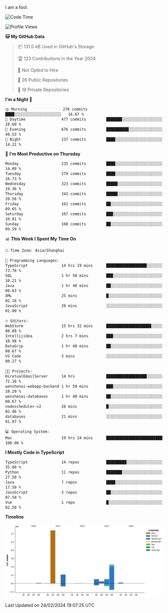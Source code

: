 I am a fool.

<!--START_SECTION:waka-->
![Code Time](http://img.shields.io/badge/Code%20Time-1%2C215%20hrs%203%20mins-blue)

![Profile Views](http://img.shields.io/badge/Profile%20Views-0-blue)

**🐱 My GitHub Data** 

> 📦 131.0 kB Used in GitHub's Storage 
 > 
> 🏆 123 Contributions in the Year 2024
 > 
> 🚫 Not Opted to Hire
 > 
> 📜 26 Public Repositories 
 > 
> 🔑 19 Private Repositories 
 > 
**I'm a Night 🦉** 

```text
🌞 Morning                278 commits         ████░░░░░░░░░░░░░░░░░░░░░   16.67 % 
🌆 Daytime                477 commits         ███████░░░░░░░░░░░░░░░░░░   28.60 % 
🌃 Evening                676 commits         ██████████░░░░░░░░░░░░░░░   40.53 % 
🌙 Night                  237 commits         ████░░░░░░░░░░░░░░░░░░░░░   14.21 % 
```
📅 **I'm Most Productive on Thursday** 

```text
Monday                   235 commits         ████░░░░░░░░░░░░░░░░░░░░░   14.09 % 
Tuesday                  279 commits         ████░░░░░░░░░░░░░░░░░░░░░   16.73 % 
Wednesday                323 commits         █████░░░░░░░░░░░░░░░░░░░░   19.36 % 
Thursday                 343 commits         █████░░░░░░░░░░░░░░░░░░░░   20.56 % 
Friday                   161 commits         ██░░░░░░░░░░░░░░░░░░░░░░░   09.65 % 
Saturday                 167 commits         ███░░░░░░░░░░░░░░░░░░░░░░   10.01 % 
Sunday                   160 commits         ██░░░░░░░░░░░░░░░░░░░░░░░   09.59 % 
```


📊 **This Week I Spent My Time On** 

```text
🕑︎ Time Zone: Asia/Shanghai

💬 Programming Languages: 
TypeScript               14 hrs 19 mins      ██████████████████░░░░░░░   73.78 % 
SQL                      1 hr 58 mins        ███░░░░░░░░░░░░░░░░░░░░░░   10.21 % 
Java                     1 hr 40 mins        ██░░░░░░░░░░░░░░░░░░░░░░░   08.63 % 
XML                      25 mins             █░░░░░░░░░░░░░░░░░░░░░░░░   02.18 % 
JavaScript               20 mins             ░░░░░░░░░░░░░░░░░░░░░░░░░   01.80 % 

🔥 Editors: 
WebStorm                 15 hrs 32 mins      ████████████████████░░░░░   80.08 % 
Intellijidea             2 hrs 7 mins        ███░░░░░░░░░░░░░░░░░░░░░░   10.98 % 
DataGrip                 1 hr 40 mins        ██░░░░░░░░░░░░░░░░░░░░░░░   08.67 % 
VS Code                  3 mins              ░░░░░░░░░░░░░░░░░░░░░░░░░   00.27 % 

🐱‍💻 Projects: 
HiretualEmailServer      14 hrs              ██████████████████░░░░░░░   72.16 % 
wenshenai-webapp-backend 1 hr 59 mins        ███░░░░░░░░░░░░░░░░░░░░░░   10.29 % 
wenshenai-databases      1 hr 40 mins        ██░░░░░░░░░░░░░░░░░░░░░░░   08.67 % 
nodescheduler-v2         28 mins             █░░░░░░░░░░░░░░░░░░░░░░░░   02.46 % 
databases                21 mins             ░░░░░░░░░░░░░░░░░░░░░░░░░   01.87 % 

💻 Operating System: 
Mac                      19 hrs 24 mins      █████████████████████████   100.00 % 
```

**I Mostly Code in TypeScript** 

```text
TypeScript               14 repos            █████████░░░░░░░░░░░░░░░░   35.00 % 
Python                   11 repos            ███████░░░░░░░░░░░░░░░░░░   27.50 % 
Java                     7 repos             ████░░░░░░░░░░░░░░░░░░░░░   17.50 % 
JavaScript               3 repos             ██░░░░░░░░░░░░░░░░░░░░░░░   07.50 % 
Vue                      1 repo              █░░░░░░░░░░░░░░░░░░░░░░░░   02.50 % 
```



**Timeline**

![Lines of Code chart](https://raw.githubusercontent.com/VeejaLiu/VeejaLiu/master/assets/bar_graph.png)


 Last Updated on 24/02/2024 19:07:25 UTC
<!--END_SECTION:waka-->
